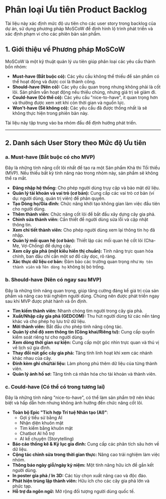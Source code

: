 # Phân loại Ưu tiên Product Backlog

Tài liệu này xác định mức độ ưu tiên cho các user story trong backlog của dự án, sử dụng phương pháp MoSCoW để định hình lộ trình phát triển và xác định phạm vi cho các phiên bản sản phẩm.

## 1. Giới thiệu về Phương pháp MoSCoW

MoSCoW là một kỹ thuật quản lý ưu tiên giúp phân loại các yêu cầu thành bốn nhóm:

-   **Must-have (Bắt buộc có):** Các yêu cầu không thể thiếu để sản phẩm có thể hoạt động và được coi là thành công.
-   **Should-have (Nên có):** Các yêu cầu quan trọng nhưng không phải là cốt lõi. Sản phẩm vẫn hoạt động nếu thiếu chúng, nhưng giá trị sẽ giảm đi.
-   **Could-have (Có thể có):** Các yêu cầu "nice-to-have", ít quan trọng hơn và thường được xem xét khi còn thời gian và nguồn lực.
-   **Won't-have (Sẽ không có):** Các yêu cầu đã được thống nhất là sẽ không thực hiện trong phiên bản này.

Tài liệu này tập trung vào ba nhóm đầu để định hướng phát triển.

---

## 2. Danh sách User Story theo Mức độ Ưu tiên

### a. Must-have (Bắt buộc có cho MVP)

Đây là những tính năng cốt lõi nhất để tạo ra một Sản phẩm Khả thi Tối thiểu (MVP). Nếu thiếu bất kỳ tính năng nào trong nhóm này, sản phẩm sẽ không thể ra mắt.

-   **Đăng nhập hệ thống:** Cho phép người dùng truy cập và bảo mật dữ liệu.
-   **Quản lý tài khoản và vai trò (cơ bản):** Cung cấp các vai trò cơ bản (ví dụ: người dùng, quản trị viên) để phân quyền.
-   **Tạo Dòng họ/Gia đình:** Chức năng khởi tạo không gian làm việc đầu tiên cho người dùng.
-   **Thêm thành viên:** Chức năng cốt lõi để bắt đầu xây dựng cây gia phả.
-   **Chỉnh sửa thành viên:** Cần thiết để người dùng sửa lỗi và cập nhật thông tin.
-   **Xem chi tiết thành viên:** Cho phép người dùng xem lại thông tin họ đã nhập.
-   **Quản lý mối quan hệ (cơ bản):** Thiết lập các mối quan hệ cốt lõi (Cha-Mẹ, Vợ-Chồng) để dựng cây.
-   **Xem cây gia phả (một kiểu hiển thị chuẩn):** Tính năng trực quan hóa chính, ban đầu chỉ cần một sơ đồ cây dọc, rõ ràng.
-   **Xác thực dữ liệu cơ bản:** Đảm bảo các trường quan trọng như `Họ tên thành viên` và `Tên dòng họ` không bị bỏ trống.

### b. Should-have (Nên có ngay sau MVP)

Đây là những tính năng quan trọng, giúp tăng cường đáng kể giá trị của sản phẩm và nâng cao trải nghiệm người dùng. Chúng nên được phát triển ngay sau khi MVP được phát hành và ổn định.

-   **Tìm kiếm thành viên:** Nhanh chóng tìm người trong cây gia phả.
-   **Xuất/Nhập cây gia phả (GEDCOM):** Thu hút người dùng từ các nền tảng khác và cho phép họ lưu trữ dữ liệu.
-   **Mời thành viên:** Bắt đầu cho phép tính năng cộng tác.
-   **Quản lý chế độ xem thông tin (Công khai/Riêng tư):** Cung cấp quyền kiểm soát riêng tư cho người dùng.
-   **Xem dòng thời gian sự kiện:** Cung cấp một góc nhìn trực quan và thú vị về lịch sử gia đình.
-   **Thay đổi nút gốc cây gia phả:** Tăng tính linh hoạt khi xem các nhánh khác nhau của cây.
-   **Đính kèm ghi chú/tài liệu:** Làm phong phú thêm dữ liệu của từng thành viên.
-   **Quản lý ảnh hồ sơ:** Tăng tính cá nhân hóa cho tài khoản và thành viên.

### c. Could-have (Có thể có trong tương lai)

Đây là những tính năng "nice-to-have", có thể làm sản phẩm trở nên khác biệt và hấp dẫn hơn nhưng không ảnh hưởng đến chức năng cốt lõi.

-   **Toàn bộ Epic "Tích hợp Trí tuệ Nhân tạo (AI)"**:
    -   Gợi ý tiểu sử bằng AI
    -   Nhận diện khuôn mặt
    -   Tìm kiếm bằng khuôn mặt
    -   Chatbot AI hỗ trợ
    -   AI kể chuyện (Storytelling)
-   **Báo cáo thống kê & Kỷ lục gia đình:** Cung cấp các phân tích sâu hơn về dữ liệu.
-   **Cộng tác chỉnh sửa trong thời gian thực:** Nâng cao trải nghiệm làm việc nhóm.
-   **Thông báo ngày giỗ/ngày kỷ niệm:** Một tính năng hữu ích để gắn kết người dùng.
-   **In poster gia phả / In 3D:** Các tùy chọn xuất nâng cao và độc đáo.
-   **Phát hiện trùng lặp thành viên:** Hữu ích cho các cây gia phả lớn và phức tạp.
-   **Hỗ trợ đa ngôn ngữ:** Mở rộng đối tượng người dùng quốc tế.